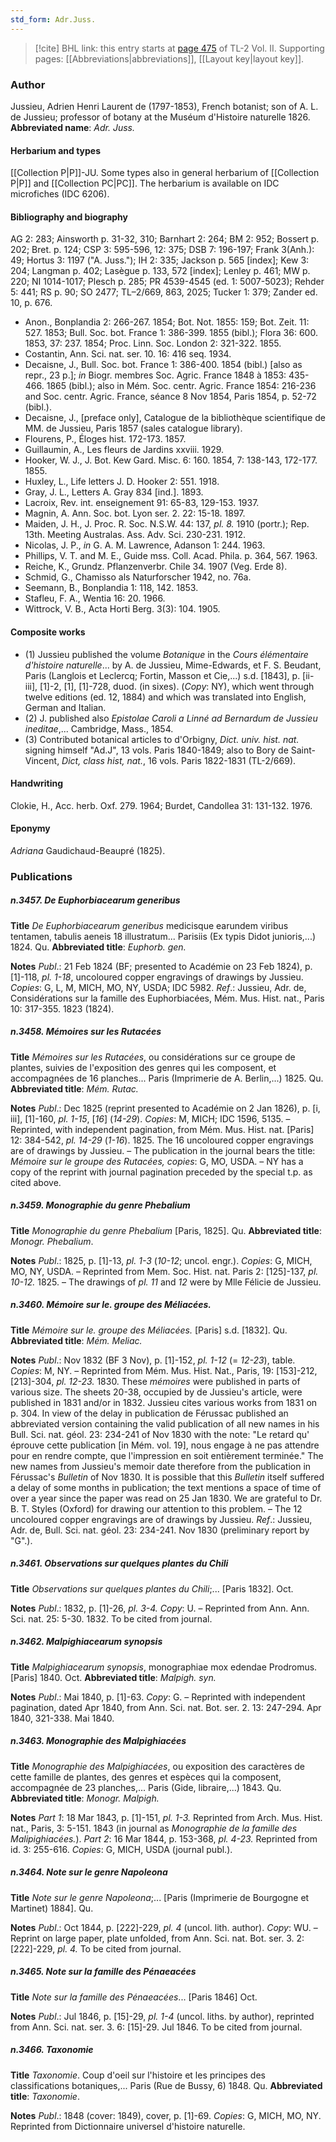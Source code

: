 ```yaml
---
std_form: Adr.Juss.
---
```


> [!cite] BHL link: this entry starts at [page 475](https://www.biodiversitylibrary.org/page/33068717) of TL-2 Vol. II.
> Supporting pages: [[Abbreviations|abbreviations]], [[Layout key|layout key]].

### Author

Jussieu, Adrien Henri Laurent de (1797-1853), French botanist; son of A. L. de Jussieu; professor of botany at the Muséum d'Histoire naturelle 1826. 
**Abbreviated name**: *Adr. Juss.*

#### Herbarium and types

[[Collection P|P]]-JU. Some types also in general herbarium of [[Collection P|P]] and [[Collection PC|PC]]. The herbarium is available on IDC microfiches (IDC 6206).

#### Bibliography and biography

AG 2: 283; Ainsworth p. 31-32, 310; Barnhart 2: 264; BM 2: 952; Bossert p. 202; Bret. p. 124; CSP 3: 595-596, 12: 375; DSB 7: 196-197; Frank 3(Anh.): 49; Hortus 3: 1197 ("A. Juss."); IH 2: 335; Jackson p. 565 \[index\]; Kew 3: 204; Langman p. 402; Lasègue p. 133, 572 \[index\]; Lenley p. 461; MW p. 220; NI 1014-1017; Plesch p. 285; PR 4539-4545 (ed. 1: 5007-5023); Rehder 5: 441; RS p. 90; SO 2477; TL–2/669, 863, 2025; Tucker 1: 379; Zander ed. 10, p. 676.
- Anon., Bonplandia 2: 266-267. 1854; Bot. Not. 1855: 159; Bot. Zeit. 11: 527. 1853; Bull. Soc. bot. France 1: 386-399. 1855 (bibl.); Flora 36: 600. 1853, 37: 237. 1854; Proc. Linn. Soc. London 2: 321-322. 1855.
- Costantin, Ann. Sci. nat. ser. 10. 16: 416 seq. 1934.
- Decaisne, J., Bull. Soc. bot. France 1: 386-400. 1854 (bibl.) \[also as repr., 23 p.\]; *in* Biogr. membres Soc. Agric. France 1848 à 1853: 435-466. 1865 (bibl.); also in Mém. Soc. centr. Agric. France 1854: 216-236 and Soc. centr. Agric. France, séance 8 Nov 1854, Paris 1854, p. 52-72 (bibl.).
- Decaisne, J., \[preface only\], Catalogue de la bibliothèque scientifique de MM. de Jussieu, Paris 1857 (sales catalogue library).
- Flourens, P., Éloges hist. 172-173. 1857.
- Guillaumin, A., Les fleurs de Jardins xxviii. 1929.
- Hooker, W. J., J. Bot. Kew Gard. Misc. 6: 160. 1854, 7: 138-143, 172-177. 1855.
- Huxley, L., Life letters J. D. Hooker 2: 551. 1918.
- Gray, J. L., Letters A. Gray 834 \[ind.\]. 1893.
- Lacroix, Rev. int. enseignement 91: 65-83, 129-153. 1937.
- Magnin, A. Ann. Soc. bot. Lyon ser. 2. 22: 15-18. 1897.
- Maiden, J. H., J. Proc. R. Soc. N.S.W. 44: 137, *pl. 8.* 1910 (portr.); Rep. 13th. Meeting Australas. Ass. Adv. Sci. 230-231. 1912.
- Nicolas, J. P., *in* G. A. M. Lawrence, Adanson 1: 244. 1963.
- Phillips, V. T. and M. E., Guide mss. Coll. Acad. Phila. p. 364, 567. 1963.
- Reiche, K., Grundz. Pflanzenverbr. Chile 34. 1907 (Veg. Erde 8).
- Schmid, G., Chamisso als Naturforscher 1942, no. 76a.
- Seemann, B., Bonplandia 1: 118, 142. 1853.
- Stafleu, F. A., Wentia 16: 20. 1966.
- Wittrock, V. B., Acta Horti Berg. 3(3): 104. 1905.

#### Composite works

- (1) Jussieu published the volume *Botanique* in the *Cours élémentaire d'histoire naturelle*... by A. de Jussieu, Mime-Edwards, et F. S. Beudant, Paris (Langlois et Leclercq; Fortin, Masson et Cie,...) s.d. \[1843\], p. \[ii-iii\], \[1\]-2, \[1\], \[1\]-728, duod. (in sixes). (*Copy*: NY), which went through twelve editions (ed. 12, 1884) and which was translated into English, German and Italian.
- (2) J. published also *Epistolae Caroli a Linné ad Bernardum de Jussieu ineditae*,... Cambridge, Mass., 1854.
- (3) Contributed botanical articles to d'Orbigny, *Dict. univ. hist. nat.* signing himself "Ad.J", 13 vols. Paris 1840-1849; also to Bory de Saint-Vincent, *Dict, class hist, nat.*, 16 vols. Paris 1822-1831 (TL-2/669).

#### Handwriting

Clokie, H., Acc. herb. Oxf. 279. 1964; Burdet, Candollea 31: 131-132. 1976.

#### Eponymy

*Adriana* Gaudichaud-Beaupré (1825).

### Publications

##### n.3457. De Euphorbiacearum generibus

**Title**
*De Euphorbiacearum generibus* medicisque earundem viribus tentamen, tabulis aeneis 18 illustratum... Parisiis (Ex typis Didot junioris,...) 1824. Qu.
**Abbreviated title**: *Euphorb. gen.*

**Notes**
*Publ*.: 21 Feb 1824 (BF; presented to Académie on 23 Feb 1824), p. \[1\]-118, *pl. 1-18*, uncoloured copper engravings of drawings by Jussieu. *Copies*: G, L, M, MICH, MO, NY, USDA; IDC 5982.
*Ref*.: Jussieu, Adr. de, Considérations sur la famille des Euphorbiacées, Mém. Mus. Hist. nat., Paris 10: 317-355. 1823 (1824).

##### n.3458. Mémoires sur les Rutacées

**Title**
*Mémoires sur les Rutacées*, ou considérations sur ce groupe de plantes, suivies de l'exposition des genres qui les composent, et accompagnées de 16 planches... Paris (Imprimerie de A. Berlin,...) 1825. Qu.
**Abbreviated title**: *Mém. Rutac.*

**Notes**
*Publ*.: Dec 1825 (reprint presented to Académie on 2 Jan 1826), p. \[i, iii\], \[1\]-160, *pl. 1-15*, \[*16*\] (*14-29*). *Copies*: M, MICH; IDC 1596, 5135. – Reprinted, with independent pagination, from Mém. Mus. Hist. nat. \[Paris\] 12: 384-542, *pl. 14-29* (*1-16*). 1825. The 16 uncoloured copper engravings are of drawings by Jussieu. – The publication in the journal bears the title: *Mémoire sur le groupe des Rutacées, copies*: G, MO, USDA. – NY has a copy of the reprint with journal pagination preceded by the special t.p. as cited above.

##### n.3459. Monographie du genre Phebalium

**Title**
*Monographie du genre Phebalium* \[Paris, 1825\]. Qu.
**Abbreviated title**: *Monogr. Phebalium*.

**Notes**
*Publ*.: 1825, p. \[1\]-13, *pl. 1-3* (*10-12*; uncol. engr.). *Copies*: G, MICH, MO, NY, USDA. – Reprinted from Mem. Soc. Hist. nat. Paris 2: \[125\]-137, *pl. 10-12.* 1825. – The drawings of *pl. 11* and *12* were by Mlle Félicie de Jussieu.

##### n.3460. Mémoire sur le. groupe des Méliacées.

**Title**
*Mémoire sur le. groupe des Méliacées.* \[Paris\] s.d. \[1832\]. Qu.
**Abbreviated title**: *Mém. Meliac.*

**Notes**
*Publ*.: Nov 1832 (BF 3 Nov), p. \[1\]-152, *pl. 1-12* (= *12-23*), table. *Copies*: M, NY. – Reprinted from Mém. Mus. Hist. Nat., Paris, 19: \[153\]-212, \[213\]-304, *pl. 12-23.* 1830. These *mémoires* were published in parts of various size. The sheets 20-38, occupied by de Jussieu's article, were published in 1831 and/or in 1832. Jussieu cites various works from 1831 on p. 304. In view of the delay in publication de Férussac published an abbreviated version containing the valid publication of all new names in his Bull. Sci. nat. géol. 23: 234-241 of Nov 1830 with the note: "Le retard qu' éprouve cette publication \[in Mém. vol. 19\], nous engage à ne pas attendre pour en rendre compte, que l'impression en soit entièrement terminée." The new names from Jussieu's memoir date therefore from the publication in Férussac's *Bulletin* of Nov 1830. It is possible that this *Bulletin* itself suffered a delay of some months in publication; the text mentions a space of time of over a year since the paper was read on 25 Jan 1830. We are grateful to Dr. B. T. Styles (Oxford) for drawing our attention to this problem. – The 12 uncoloured copper engravings are of drawings by Jussieu.
*Ref*.: Jussieu, Adr. de, Bull. Sci. nat. géol. 23: 234-241. Nov 1830 (preliminary report by "G".).

##### n.3461. Observations sur quelques plantes du Chili

**Title**
*Observations sur quelques plantes du Chili*;... \[Paris 1832\]. Oct.

**Notes**
*Publ*.: 1832, p. \[1\]-26, *pl. 3-4. Copy*: U. – Reprinted from Ann. Ann. Sci. nat. 25: 5-30. 1832. To be cited from journal.

##### n.3462. Malpighiacearum synopsis

**Title**
*Malpighiacearum synopsis*, monographiae mox edendae Prodromus. \[Paris\] 1840. Oct.
**Abbreviated title**: *Malpigh. syn.*

**Notes**
*Publ*.: Mai 1840, p. \[1\]-63. *Copy*: G. – Reprinted with independent pagination, dated Apr 1840, from Ann. Sci. nat. Bot. ser. 2. 13: 247-294. Apr 1840, 321-338. Mai 1840.

##### n.3463. Monographie des Malpighiacées

**Title**
*Monographie des Malpighiacées*, ou exposition des caractères de cette famille de plantes, des genres et espèces qui la composent, accompagnée de 23 planches,... Paris (Gide, libraire,...) 1843. Qu.
**Abbreviated title**: *Monogr. Malpigh.*

**Notes**
*Part 1*: 18 Mar 1843, p. \[1\]-151, *pl. 1-3.* Reprinted from Arch. Mus. Hist. nat., Paris, 3: 5-151. 1843 (in journal as *Monographie de la famille des Malipighiacées.*).
*Part 2*: 16 Mar 1844, p. 153-368, *pl. 4-23.* Reprinted from id. 3: 255-616.
*Copies*: G, MICH, USDA (journal publ.).

##### n.3464. Note sur le genre Napoleona

**Title**
*Note sur le genre Napoleona*;... \[Paris (Imprimerie de Bourgogne et Martinet) 1884\]. Qu.

**Notes**
*Publ*.: Oct 1844, p. \[222\]-229, *pl. 4* (uncol. lith. author). *Copy*: WU. – Reprint on large paper, plate unfolded, from Ann. Sci. nat. Bot. ser. 3. 2: \[222\]-229, *pl. 4.* To be cited from journal.

##### n.3465. Note sur la famille des Pénaeacées

**Title**
*Note sur la famille des Pénaeacées*... \[Paris 1846\] Oct.

**Notes**
*Publ*.: Jul 1846, p. \[15\]-29, *pl. 1-4* (uncol. liths. by author), reprinted from Ann. Sci. nat. ser. 3. 6: \[15\]-29. Jul 1846. To be cited from journal.

##### n.3466. Taxonomie

**Title**
*Taxonomie*. Coup d'oeil sur l'histoire et les principes des classifications botaniques,... Paris (Rue de Bussy, 6) 1848. Qu.
**Abbreviated title**: *Taxonomie*.

**Notes**
*Publ*.: 1848 (cover: 1849), cover, p. \[1\]-69. *Copies*: G, MICH, MO, NY. Reprinted from Dictionnaire universel d'histoire naturelle.

